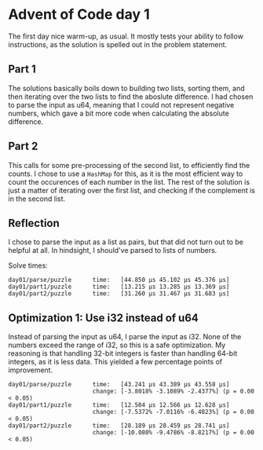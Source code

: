 # Advent of Code day 1

The first day nice warm-up, as usual. It mostly tests your ability to follow instructions, as the solution is spelled out in the problem statement.

## Part 1

The solutions basically boils down to building two lists, sorting them, and then iterating over the two lists to find the aboslute difference.
I had chosen to parse the input as u64, meaning that I could not represent negative numbers, which gave a bit more code when calculating the absolute difference.

## Part 2

This calls for some pre-processing of the second list, to efficiently find the counts. I chose to use a `HashMap` for this, as it is the most efficient way to count the occurences of each number in the list. The rest of the solution is just a matter of iterating over the first list, and checking if the complement is in the second list.


## Reflection 

I chose to parse the input as a list as pairs, but that did not turn out to be helpful at all. In hindsight, I should've parsed to lists of numbers.

Solve times:
```
day01/parse/puzzle      time:   [44.850 µs 45.102 µs 45.376 µs]                                
day01/part1/puzzle      time:   [13.215 µs 13.285 µs 13.369 µs]                                
day01/part2/puzzle      time:   [31.260 µs 31.467 µs 31.683 µs]                                
```

## Optimization 1: Use i32 instead of u64

Instead of parsing the input as u64, I parse the input as i32. None of the numbers exceed the range of i32, so this is a safe optimization.
My reasoning is that handling 32-bit integers is faster than handling 64-bit integers, as it is less data. This yielded a few percentage points of improvement.

```
day01/parse/puzzle      time:   [43.241 µs 43.389 µs 43.558 µs]                                
                        change: [-3.8018% -3.1089% -2.4377%] (p = 0.00 < 0.05)
day01/part1/puzzle      time:   [12.504 µs 12.566 µs 12.628 µs]                                
                        change: [-7.5372% -7.0116% -6.4823%] (p = 0.00 < 0.05)
day01/part2/puzzle      time:   [28.189 µs 28.459 µs 28.741 µs]                                
                        change: [-10.080% -9.4786% -8.8217%] (p = 0.00 < 0.05)
```